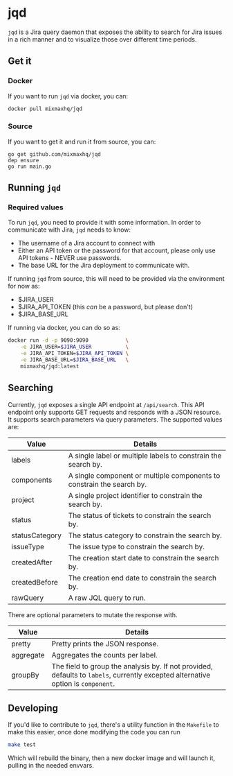 # jqd
`jqd` is a Jira query daemon that exposes the ability to search for Jira
issues in a rich manner and to visualize those over different time periods.


## Get it
### Docker
If you want to run `jqd` via docker, you can:

```sh
docker pull mixmaxhq/jqd
```


### Source
If you want to get it and run it from source, you can:

```
go get github.com/mixmaxhq/jqd
dep ensure
go run main.go
```

## Running `jqd`

### Required values

To run `jqd`, you need to provide it with some information. In order to
communicate with Jira, `jqd` needs to know:

 - The username of a Jira account to connect with
 - Either an API token or the password for that account, please only use
   API tokens - NEVER use passwords.
 - The base URL for the Jira deployment to communicate with.
 
If running `jqd` from source, this will need to be provided via the environment
for now as:

 - $JIRA_USER
 - $JIRA_API_TOKEN (this _can_ be a password, but please don't)
 - $JIRA_BASE_URL
 
If running via docker, you can do so as:

```sh
docker run -d -p 9090:9090            \
    -e JIRA_USER=$JIRA_USER           \
    -e JIRA_API_TOKEN=$JIRA_API_TOKEN \
    -e JIRA_BASE_URL=$JIRA_BASE_URL   \
    mixmaxhq/jqd:latest
```

## Searching

Currently, `jqd` exposes a single API endpoint at `/api/search`. This API
endpoint only supports GET requests and responds with a JSON resource. It
supports search parameters via query parameters. The supported values are:

| Value | Details |
| ----- | ------- |
| labels | A single label or multiple labels to constrain the search by. |
| components | A single component or multiple components to constrain the search by. |
| project | A single project identifier to constrain the search by. |
| status | The status of tickets to constrain the search by. |
| statusCategory | The status category to constrain the search by. |
| issueType | The issue type to constrain the search by. |
| createdAfter | The creation start date to constrain the search by. |
| createdBefore | The creation end date to constrain the search by. |
| rawQuery | A raw JQL query to run. |

There are optional parameters to mutate the response with.

| Value | Details |
| ----- | ------- |
| pretty | Pretty prints the JSON response. |
| aggregate | Aggregates the counts per label. |
| groupBy | The field to group the analysis by. If not provided, defaults to `labels`, currently excepted alternative option is `component`. |


## Developing

If you'd like to contribute to `jqd`, there's a utility function in the
`Makefile` to make this easier, once done modifying the code you can run

```sh
make test
```

Which will rebuild the binary, then a new docker image and will launch it,
pulling in the needed envvars.
